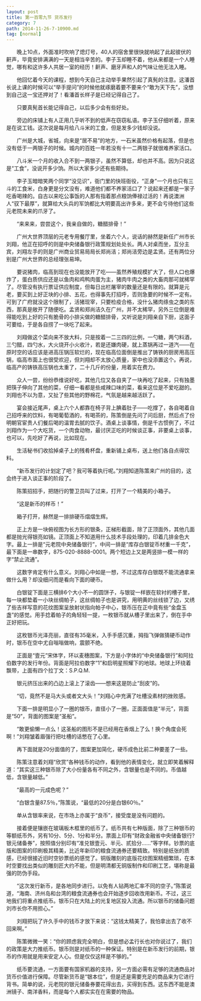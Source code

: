 ```yaml
---
layout: post
title: 第一百零九节 货币发行
category: 7
path: 2014-11-26-7-10900.md
tag: [normal]
---
```


　　晚上10点，外面准时吹响了熄灯号，40人的宿舍里很快就响起了此起彼伏的鼾声，毕竟安排满满的一天是相当辛苦的。李子玉却睡不着，他从来都是一个人睡觉，哪有和这许多人共居一室的经历！鼾声、磨牙声和人的气味让他无法入睡。

　　他回忆着今天的课程，想到今天自己主动举手果然引起了真髡的注意。这潘首长说上课的时候可以“举手提问”的时候他就琢磨着要不要来个“敢为天下先”，没想到自己这一宝还押对了！看潘首长样子是已经记得自己了。

　　只要真髡首长能记得自己，以后多少会有些好处。

　　旁边的床铺上有人正用几乎听不到的低声在窃窃私语。李子玉仔细听着，原来是在说工钱。这次说是每月给八斗米的工食，但是发多少钱却没说。

　　广州是大城，省城，向来是“居不易”的地方，一石米虽然价格有起落，但是也没有低于一两银子的时候。城内的百姓一年若没有十一二两银子就很难养家活口。

　　八斗米一个月的收入合不到一两银子，虽然不算低，却也并不高。因为只说这是“工食”，没说开多少饷。所以大家多少还有些期待。

　　李子玉暗暗笑两个同学“没见识”，衙门里的快班衙役，“正身”一个月也只有三斗的工食米，白身更是分文没有，难道他们都不养家活口了？说起来还都是一家子吃香喝辣的。自古以来吃公事饭的人那有指着那点粮饷俸禄过活的！再说澳洲人“驭下最厚”，就算给大头兵的军饷都比大明要高出许多来，更不会亏待他们这些元老院未来的爪牙了。

　　“来来来，尝尝这个，我亲自做的，糖醋排骨！”

　　广州大世界顶层的元老专用餐厅里，坐着六个人，说话的赫然是新任广州市长刘翔，他正在招呼的则是中央储备银行政策规划处处长。两人对桌而坐，互分主宾，刘翔左手的则是广州商业贸易局局长郑尚洁；郑尚洁旁边是孟贤。还有两位分别是广州大世界的总经理张易坤。

　　要说猪肉，临高到现在也没能放开了吃——虽然养殖规模扩大了，但人口也爆炸了，蛋白质供应还是以鱼肉和鸡鸭肉蛋为主，猪肉牛肉之类的大畜肉那可就稀罕了。尽管没有执行票证供应制度，但每日出栏屠宰的数量还是有限的。就算是元老，要买到上好正块的小排、五花，也得事先打招呼，否则急要的时候不一定有。可到了广府就没这个限制了，活猪现宰，只要检疫合格，没什么猪肉绦虫之类的东西，那真是敞开了随便吃。孟贤和郑尚洁久在广州，并不太稀罕，另外三位倒是难得能吃到上好的只有脆骨的小排尖做的糖醋排骨，又听说是刘翔亲自下厨，这面子可要给，于是各自捞了一块吃了起来。

　　刘翔做这个菜向来不放大料，只是按着一二三四的比例，一勺糖，两勺料酒，三勺醋，四勺水，大火烧开小火收汁，若是还嫌肉硬，就上蒸锅再过一道汽——在原时空的话应该是进高压锅压软烂的，现在临高位面倒是推出了铸铁的厨房用高压锅，临高市面上也很受欢迎，但刘翔却不太放心质量，家中也没添置这个。再说，临高产的铸铁高压锅也太重了，二十几斤的份量，用着实在费力。

　　众人一尝，纷纷恭维说好吃，其他几位又各自夹了一块再吃了起来，只有独墨把筷子伸向了其他的菜，仔细一看都是些咸辣口味的菜，看来这位是不爱吃甜的。刘翔也不以为意，又扯了些其他的野棉花，气氛是越来越活跃了。

　　宴会接近尾声，桌上六个人都靠在椅子背上腆着肚子——吃撑了，各自喝着自己招呼来的饮料，有喝葡萄酒的，有喝茶的，陈策倒是先问了问后厨，然后点了份明朝官宦贵人们餐后喝的温胃去腻的饮子。酒桌上谈事情，倒是千古惯例了，不过刘翔作为一个大吃货，一个肉食动物，最讨厌正吃的时候谈正事，非要桌上谈事，也可以，先吃好了再说，比如现在。

　　生活秘书们收拾掉桌子上的残肴杯盘，重新铺上桌布，送上他们各自点得饮料。

　　“新币发行的计划定了吧？我可等着执行呢。”刘翔知道陈策来广州的目的，这会终于进入谈正事的阶段了。

　　陈策招招手，把随行的警卫员叫了过来，打开了一个精美的小箱子。

　　“这是新币的样币！”

　　箱子打开，赫然是一排排硬币熠熠生辉。

　　正上方是一块俯视图为长方形的银条，正梯形截面，除了正顶面外，其他几面都是抛光得银亮如镜。正顶面上不知道用什么技术手段处理的，印着几排金色大字。最上一排是“元老院中央储备银行”，中间一排是“库存白银锭币材重一千克”，最下面是一串数字，875-020-8888-0001。两个短边上又是两竖排一模一样的字“禁止流通”。

　　这数字肯定有什么意义。刘翔心中如是一想，不过这库存白银既不能流通拿来做什么用？却没细问而是看向下面的硬币。

　　白银锭下面是三横排6个大小不一的圆饼子，与银锭一样嵌在软衬的槽子里，每一块都垫着一小块丝绸帕子，这丝绸帕子也是讲究，用明黄的丝线锁了边，又绣了些吉祥写意的花纹图案呈放射状指向帕子中心，银币压在正中竟有些“金盘玉盏”的感觉。用手捻着帕子的角轻轻一提，一枚银币就从槽子里出来了，倒在手中正好把玩。

　　这枚银币光泽亮丽，直径有35毫米，入手手感沉重，拇指飞弹做猜硬币动作时，银币在空中尤自嗡嗡做响，震颤不绝。

　　正面是“壹元”宋体字，环以麦穗图案，下方是小字体的“中央储备银行”和阿拉伯数字的发行年份。背面是阿拉伯数字“1”和启明星照耀下的地球。地球上环绕着飘带，上面有四个拉丁文：S.P.Q.M.

　　银元挤压出来的凸边上滚上了滚齿——想来这是防止“刮皮”的。

　　“切，竟然不是马大头或者文大头！”刘翔心中充满了吐槽没素材的挫败感。

　　下面一排是明显小了一圈的银币，直径小了一圈，正面面值是“半元”，背面是“50”，背面的图案是“圣船”。

　　“敢更偷懒一点么！这圣船的图形不是已经用在香烟上了么！换个角度会死啊！”刘翔皱着眉强行把吐槽的话憋在了心里。

　　再下面就是20分面值的了，图案更加简化，硬币成色比前二种要差了一些。

　　陈策注意着刘翔“欣赏”各种钱币的动作，看到他的表情变化，就立即笑着解释道：“其实这三种银币除了大小份量各有不同之外，含银量也是不同的。币值越低，含银量越低。”

　　“最高的一元成色呢？”

　　“白银含量87.5％，”陈策说，“最低的20分是白银60％。”

　　单从含银率来说，在市场上亦属于“良币”，接受度是没有问题的。

　　接着便是镶嵌在玻璃板木框里的纸币了。纸币共有七种版面，除了三种银币的等额纸币外，另有10分、5分、1分和半分。票面上印有“财政金融省中央储备银行?银元储备券”，按照值分别印有“准兑银壹元、半元、贰拾分……”等字样。钞票的底版和图案的印刷极其精美，比近年新印的粮食流通券还要精致。特别是纸张的质感，已经很接近旧时空钞票纸的感觉了。铜版雕刻的底版花纹图案精细繁琐，在本时空要找出类似的雕刻匠大约不能，但是明清都无铜版制作和印刷工艺，堪称是最强的防伪手段。

　　“这次发行新币，是各地同步进行。以免有人钻两地汇率不同的空子。”陈策说道，“海南、济州岛和台湾的粮食流通券也会开始逐步回收改用新币。不过，这三地我们将重点推纸币。银币只在大陆上的光复地区投入流通。所以银币的储备问题刘市长你不用担心。”

　　刘翔把玩了许久手中的钱币才放下来说：“这钱太精美了，我怕拿出去了收不回来啊。”

　　陈策微微一笑：“你的顾虑我完全明白，但是想必孟行长也对你说过了，我们的政策是大力推纸币。银币则是对纸币的一种保证。特别是在新币发行的前期，银币的作用就是用来安定人心。但是仅仅这样是不够的。”

　　纸币要流通，一方面要有国家机器的支持，另一方面必需有足够的流通商品对货币价值进行保障。尽管新货币是“银本位”，但是还是需要充足的商品来为它进行背书。简单的说，元老院的银元储备券要花得出去，买得到东西。这东西不能是澳洲镜子、南洋香料，而是每个人都实实在在需要的物品。
